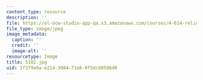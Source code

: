 ```yaml
---
content_type: resource
description: ''
file: https://ol-ocw-studio-app-qa.s3.amazonaws.com/courses/4-614-religious-architecture-and-islamic-cultures-fall-2002/1f379a9ae214308471e60f5dcb0586d0_5102.jpg
file_type: image/jpeg
image_metadata:
  caption: ''
  credit: ''
  image-alt: ''
resourcetype: Image
title: 5102.jpg
uid: 1f379a9a-e214-3084-71e6-0f5dcb0586d0
---
```

